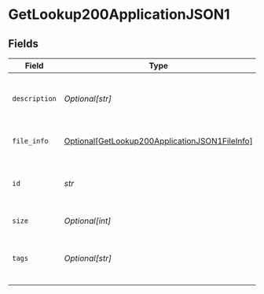 # GetLookup200ApplicationJSON1


## Fields

| Field                                                                                                             | Type                                                                                                              | Required                                                                                                          | Description                                                                                                       |
| ----------------------------------------------------------------------------------------------------------------- | ----------------------------------------------------------------------------------------------------------------- | ----------------------------------------------------------------------------------------------------------------- | ----------------------------------------------------------------------------------------------------------------- |
| `description`                                                                                                     | *Optional[str]*                                                                                                   | :heavy_minus_sign:                                                                                                | Brief description of this lookup. Optional.                                                                       |
| `file_info`                                                                                                       | [Optional[GetLookup200ApplicationJSON1FileInfo]](../../models/operations/getlookup200applicationjson1fileinfo.md) | :heavy_minus_sign:                                                                                                | Uploaded file information                                                                                         |
| `id`                                                                                                              | *str*                                                                                                             | :heavy_check_mark:                                                                                                | Filename with the lookup table. Required.                                                                         |
| `size`                                                                                                            | *Optional[int]*                                                                                                   | :heavy_minus_sign:                                                                                                | File size. Optional.                                                                                              |
| `tags`                                                                                                            | *Optional[str]*                                                                                                   | :heavy_minus_sign:                                                                                                | One or more tags related to this lookup. Optional.                                                                |